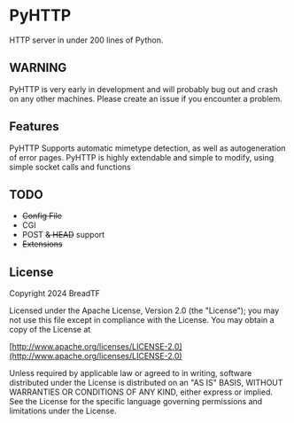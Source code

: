 # PyHTTP
HTTP server in under 200 lines of Python.

## WARNING
PyHTTP is very early in development and will probably bug out and crash on any other machines.
Please create an issue if you encounter a problem.

## Features
PyHTTP Supports automatic mimetype detection, as well as autogeneration of error pages.
PyHTTP is highly extendable and simple to modify, using simple socket calls and functions

## TODO
 - ~~Config File~~
 - CGI
 - POST ~~& HEAD~~ support
 - ~~Extensions~~

## License

Copyright 2024 BreadTF

Licensed under the Apache License, Version 2.0 (the "License");
you may not use this file except in compliance with the License.
You may obtain a copy of the License at

[http://www.apache.org/licenses/LICENSE-2.0](http://www.apache.org/licenses/LICENSE-2.0)

Unless required by applicable law or agreed to in writing, software
distributed under the License is distributed on an "AS IS" BASIS,
WITHOUT WARRANTIES OR CONDITIONS OF ANY KIND, either express or implied.
See the License for the specific language governing permissions and
limitations under the License.